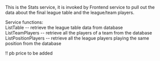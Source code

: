 This is the Stats service, it is invoked by Frontend service to pull out the data about the final league table and the league/team players.

Service functions:  
ListTable -- retrieve the league table data from database  
ListTeamPlayers -- retrieve all the players of a team from the database    
ListPositionPlayers -- retrieve all the league players playing the same position from the database 


!! pb price to be added